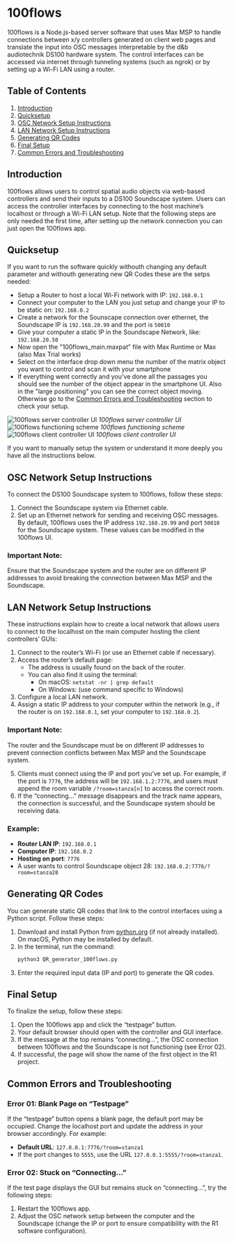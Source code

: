 # 100flows

100flows is a Node.js-based server software that uses Max MSP to handle connections between x/y controllers generated on client web pages and translate the input into OSC messages interpretable by the d&b audiotechnik DS100 hardware system. The control interfaces can be accessed via internet through tunneling systems (such as ngrok) or by setting up a Wi-Fi LAN using a router.

## Table of Contents

1. [Introduction](#introduction)
2. [Quicksetup](#quicksetup)
3. [OSC Network Setup Instructions](#osc-network-setup-instructions)
4. [LAN Network Setup Instructions](#lan-network-setup-instructions)
5. [Generating QR Codes](#generating-qr-codes)
6. [Final Setup](#final-setup)
7. [Common Errors and Troubleshooting](#common-errors-and-troubleshooting)

## Introduction

100flows allows users to control spatial audio objects via web-based controllers and send their inputs to a DS100 Soundscape system. Users can access the controller interfaces by connecting to the host machine’s localhost or through a Wi-Fi LAN setup.
Note that the following steps are only needed the first time, after setting up the network connection you can just open the 100flows app.

## Quicksetup

If you want to run the software quickly withouth changing any default parameter and withouth generating new QR Codes these are the setps needed:

- Setup a Router to host a local Wi-Fi network with IP: `192.168.0.1`
- Connect your computer to the LAN you just setup and change your IP to be static on: `192.168.0.2`
- Create a network for the Sounscape connection over ethernet, the Soundscape IP is `192.168.20.99` and the port is `50010`
- Give your computer a static IP in the Soundscape Network, like: `192.168.20.50`
- Now open the "100flows_main.maxpat" file with Max Runtime or Max (also Max Trial works)
- Select on the interface drop down menu the number of the matrix object you want to control and scan it with your smartphone
- If everything went correctly and you've done all the passages you should see the number of the object appear in the smartphone UI. Also in the "large positioning" you can see the correct object moving. Otherwise go to the [Common Errors and Troubleshooting](#common-errors-and-troubleshooting) section to check your setup.

![100flows server controller UI](./images/UI1.jpeg)
*100flows server controller UI*
<br>
![100flows functioning scheme](./images/scheme1.jpeg)
*100flows functioning scheme*
<br>
![100flows client controller UI](./images/UI2.jpeg)
*100flows client controller UI*
<br>

If you want to manually setup the system or understand it more deeply you have all the instructions below.

## OSC Network Setup Instructions

To connect the DS100 Soundscape system to 100flows, follow these steps:

1. Connect the Soundscape system via Ethernet cable.
2. Set up an Ethernet network for sending and receiving OSC messages. By default, 100flows uses the IP address `192.168.20.99` and port `50010` for the Soundscape system. These values can be modified in the 100flows UI.

### Important Note:

Ensure that the Soundscape system and the router are on different IP addresses to avoid breaking the connection between Max MSP and the Soundscape.

## LAN Network Setup Instructions

These instructions explain how to create a local network that allows users to connect to the localhost on the main computer hosting the client controllers’ GUIs:

1. Connect to the router’s Wi-Fi (or use an Ethernet cable if necessary).
2. Access the router’s default page:
    - The address is usually found on the back of the router.
    - You can also find it using the terminal:
        - On macOS: `netstat -nr | grep default`
        - On Windows: (use command specific to Windows)
3. Configure a local LAN network.
4. Assign a static IP address to your computer within the network (e.g., if the router is on `192.168.0.1`, set your computer to `192.168.0.2`).

### Important Note:

The router and the Soundscape must be on different IP addresses to prevent connection conflicts between Max MSP and the Soundscape system.

5. Clients must connect using the IP and port you’ve set up. For example, if the port is `7776`, the address will be `192.168.1.2:7776`, and users must append the room variable `/?room=stanza[n]` to access the correct room.
6. If the “connecting…” message disappears and the track name appears, the connection is successful, and the Soundscape system should be receiving data.

### Example:

- **Router LAN IP**: `192.168.0.1`
- **Computer IP**: `192.168.0.2`
- **Hosting on port**: `7776`
- A user wants to control Soundscape object 28: `192.168.0.2:7776/?room=stanza28`

## Generating QR Codes

You can generate static QR codes that link to the control interfaces using a Python script. Follow these steps:

1. Download and install Python from [python.org](https://www.python.org) (if not already installed). On macOS, Python may be installed by default.
2. In the terminal, run the command:
    ```bash
    python3 QR_generator_100flows.py
    ```
3. Enter the required input data (IP and port) to generate the QR codes.

## Final Setup

To finalize the setup, follow these steps:

1. Open the 100flows app and click the “testpage” button.
2. Your default browser should open with the controller and GUI interface.
3. If the message at the top remains “connecting…”, the OSC connection between 100flows and the Soundscape is not functioning (see Error 02).
4. If successful, the page will show the name of the first object in the R1 project.

## Common Errors and Troubleshooting

### Error 01: Blank Page on “Testpage”

If the “testpage” button opens a blank page, the default port may be occupied. Change the localhost port and update the address in your browser accordingly. For example:

- **Default URL**: `127.0.0.1:7776/?room=stanza1`
- If the port changes to `5555`, use the URL `127.0.0.1:5555/?room=stanza1`.

### Error 02: Stuck on “Connecting…”

If the test page displays the GUI but remains stuck on “connecting…”, try the following steps:

1. Restart the 100flows app.
2. Adjust the OSC network setup between the computer and the Soundscape (change the IP or port to ensure compatibility with the R1 software configuration).
